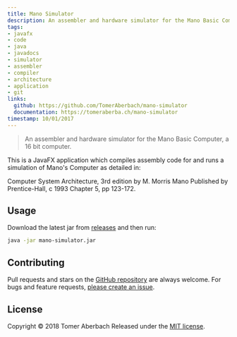 ```yaml
---
title: Mano Simulator
description: An assembler and hardware simulator for the Mano Basic Computer, a 16 bit computer.
tags:
- javafx
- code
- java
- javadocs
- simulator
- assembler
- compiler
- architecture
- application
- git
links:
  github: https://github.com/TomerAberbach/mano-simulator
  documentation: https://tomeraberba.ch/mano-simulator
timestamp: 10/01/2017
---
```

> An assembler and hardware simulator for the Mano Basic Computer, a 16 bit computer.

This is a JavaFX application which compiles assembly code for and runs a simulation of Mano's Computer as detailed in:

Computer System Architecture, 3rd edition
by M. Morris Mano
Published by Prentice-Hall, c 1993
Chapter 5, pp 123-172.

## Usage

Download the latest jar from [releases](https://github.com/TomerAberbach/mano-simulator/releases) and then run:

```sh
java -jar mano-simulator.jar
```

## Contributing

Pull requests and stars on the [GitHub repository](https://github.com/TomerAberbach/mano-simulator) are always welcome. For bugs and feature requests, [please create an issue](https://github.com/TomerAberbach/mano-simulator/issues/new).

## License

Copyright © 2018 Tomer Aberbach
Released under the [MIT license](https://github.com/TomerAberbach/mano-simulator/blob/master/LICENSE).

